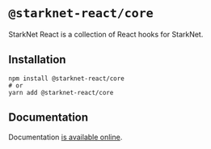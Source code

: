 # `@starknet-react/core`

StarkNet React is a collection of React hooks for StarkNet.

## Installation

```
npm install @starknet-react/core
# or
yarn add @starknet-react/core
```

## Documentation

Documentation [is available online](https://apibara.github.io/starknet-react/).

